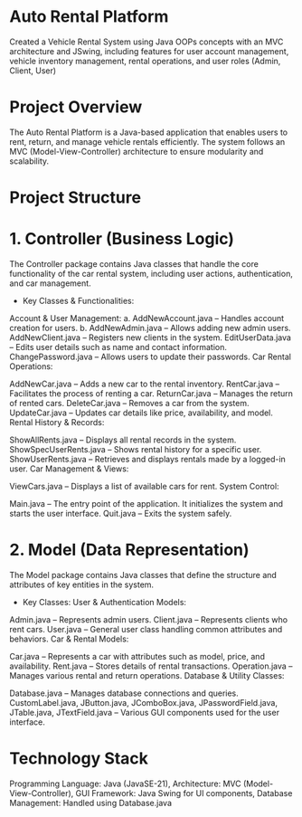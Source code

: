 # Auto Rental Platform
Created a Vehicle Rental System using Java OOPs  concepts with an MVC architecture and JSwing, including features for user account management, vehicle inventory management, rental operations, and user roles (Admin, Client, User)

# Project Overview
The Auto Rental Platform is a Java-based application that enables users to rent, return, and manage vehicle rentals efficiently. The system follows an MVC (Model-View-Controller) architecture to ensure modularity and scalability.

# Project Structure

# 1. Controller (Business Logic)
The Controller package contains Java classes that handle the core functionality of the car rental system, including user actions, authentication, and car management.

* Key Classes & Functionalities:

Account & User Management:
a. AddNewAccount.java – Handles account creation for users.
b. AddNewAdmin.java – Allows adding new admin users.
AddNewClient.java – Registers new clients in the system.
EditUserData.java – Edits user details such as name and contact information.
ChangePassword.java – Allows users to update their passwords.
Car Rental Operations:

AddNewCar.java – Adds a new car to the rental inventory.
RentCar.java – Facilitates the process of renting a car.
ReturnCar.java – Manages the return of rented cars.
DeleteCar.java – Removes a car from the system.
UpdateCar.java – Updates car details like price, availability, and model.
Rental History & Records:

ShowAllRents.java – Displays all rental records in the system.
ShowSpecUserRents.java – Shows rental history for a specific user.
ShowUserRents.java – Retrieves and displays rentals made by a logged-in user.
Car Management & Views:

ViewCars.java – Displays a list of available cars for rent.
System Control:

Main.java – The entry point of the application. It initializes the system and starts the user interface.
Quit.java – Exits the system safely.

# 2. Model (Data Representation)
The Model package contains Java classes that define the structure and attributes of key entities in the system.

* Key Classes:
User & Authentication Models:

Admin.java – Represents admin users.
Client.java – Represents clients who rent cars.
User.java – General user class handling common attributes and behaviors.
Car & Rental Models:

Car.java – Represents a car with attributes such as model, price, and availability.
Rent.java – Stores details of rental transactions.
Operation.java – Manages various rental and return operations.
Database & Utility Classes:

Database.java – Manages database connections and queries.
CustomLabel.java, JButton.java, JComboBox.java, JPasswordField.java, JTable.java, JTextField.java – Various GUI components used for the user interface.

# Technology Stack
Programming Language: Java (JavaSE-21),
Architecture: MVC (Model-View-Controller),
GUI Framework: Java Swing for UI components,
Database Management: Handled using Database.java
